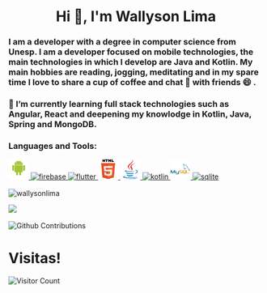 <!--
**wallysonlima/wallysonlima** is a ✨ _special_ ✨ repository because its `README.md` (this file) appears on your GitHub profile. -->

<h1 align="center">Hi 👋, I'm Wallyson Lima</h1>

<h3 align="center">
  <p align="left">
    I am a developer with a degree in computer science from Unesp. 
    I am a developer focused on mobile technologies, the main technologies
    in which I develop are Java and Kotlin. My main hobbies are reading, 
    jogging, meditating and in my spare time I love to share a cup of
    coffee and chat 💬 with friends 😄 .
  </p>
</h3>

<h3 align="left"> 🌱 I’m currently learning full stack technologies such as Angular, React and deepening my knowlodge in Kotlin, Java, Spring and MongoDB.</h3>

<h3 align="left">Languages and Tools:</h3>

<p align="left"> <a href="https://developer.android.com" target="_blank"> <img src="https://raw.githubusercontent.com/devicons/devicon/master/icons/android/android-original-wordmark.svg" alt="android" width="40" height="40"/> </a> <a href="https://firebase.google.com/" target="_blank"> <img src="https://www.vectorlogo.zone/logos/firebase/firebase-icon.svg" alt="firebase" width="40" height="40"/> </a> <a href="https://flutter.dev" target="_blank"> <img src="https://www.vectorlogo.zone/logos/flutterio/flutterio-icon.svg" alt="flutter" width="40" height="40"/> </a> <a href="https://www.w3.org/html/" target="_blank"> <img src="https://raw.githubusercontent.com/devicons/devicon/master/icons/html5/html5-original-wordmark.svg" alt="html5" width="40" height="40"/> </a> <a href="https://www.java.com" target="_blank"> <img src="https://raw.githubusercontent.com/devicons/devicon/master/icons/java/java-original.svg" alt="java" width="40" height="40"/> </a> <a href="https://kotlinlang.org" target="_blank"> <img src="https://www.vectorlogo.zone/logos/kotlinlang/kotlinlang-icon.svg" alt="kotlin" width="40" height="40"/> </a> <a href="https://www.mysql.com/" target="_blank"> <img src="https://raw.githubusercontent.com/devicons/devicon/master/icons/mysql/mysql-original-wordmark.svg" alt="mysql" width="40" height="40"/> </a> <a href="https://www.sqlite.org/" target="_blank"> <img src="https://www.vectorlogo.zone/logos/sqlite/sqlite-icon.svg" alt="sqlite" width="40" height="40"/> </a> </p>


 
<p class="column" margin=10px align="left"><img align="center" src="https://github-readme-stats.vercel.app/api/top-langs?username=wallysonlima&show_icons=true&locale=en&layout=compact" alt="wallysonlima" /></p>
  
<p class="column" align="left"><img src="https://github-readme-stats.vercel.app/api?username=wallysonlima&&show_icons=true&title_color=ffffff&icon_color=bb2acf&text_color=daf7dc&bg_color=000" />
</p>

![Github Contributions](https://github-readme-streak-stats.herokuapp.com/?user=wallysonlima&hide_border=true)

<h1>Visitas!</h1>
 
![Visitor Count](https://profile-counter.glitch.me/{wallysonlima}/count.svg)

